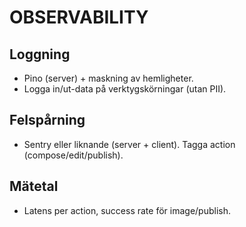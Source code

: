 # OBSERVABILITY

## Loggning
- Pino (server) + maskning av hemligheter.
- Logga in/ut-data på verktygskörningar (utan PII).

## Felspårning
- Sentry eller liknande (server + client). Tagga action (compose/edit/publish).

## Mätetal
- Latens per action, success rate för image/publish.
